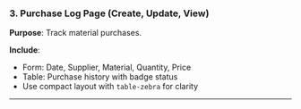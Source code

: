 ### 3. **Purchase Log Page (Create, Update, View)**

**Purpose**: Track material purchases.

**Include**:
- Form: Date, Supplier, Material, Quantity, Price
- Table: Purchase history with badge status
- Use compact layout with `table-zebra` for clarity

---